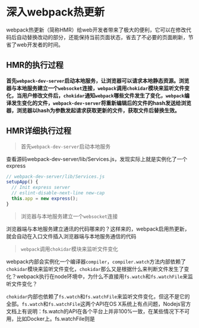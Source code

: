 # 深入webpack热更新

webpack热更新（简称HMR）给web开发者带来了极大的便利，它可以在修改代码后自动替换改动的部分，还能保持当前页面状态，省去了不必要的页面刷新，节省了web开发者的时间。

## HMR的执行过程

**首先```webpack-dev-server```启动本地服务，让浏览器可以请求本地静态资源。浏览器与本地服务建立一个```websocket```连接，```webpack```调用```chokidar```模块来监听文件变化，当用户修改文件后，```chokidar```通知```webpack```哪些文件发生了变化，```webpack```编译发生变化的文件，```webpack-dev-server```将重新编辑后的文件的hash发送给浏览器，浏览器以hash为参数发起请求获取更新的文件，获取文件后替换生效。**

## HMR详细执行过程

> 首先```webpack-dev-server```启动本地服务

查看源码webpack-dev-server/lib/Services.js，发现实际上就是实例化了一个express

```js
// webpack-dev-server/lib/Services.js
setupApp() {
  // Init express server
  // eslint-disable-next-line new-cap
  this.app = new express();
}
```
> 浏览器与本地服务建立一个```websocket```连接

浏览器端与本地服务建立通讯的代码哪来的？这样来的，webpack启用热更新，就会自动在入口文件插入浏览器端与本地服务通信的代码

> ```webpack```调用```chokidar```模块来监听文件变化

webpack内部会实例化一个编译器```compiler```，```compiler.watch```方法内部依赖了```chokidar```模块来监听文件变化，```chokidar```那么又是根据什么来判断文件发生了变化？webpack执行在node环境中，为什么不直接用```fs.watch```和```fs.watchFile```来监听文件变化？

```chokidar```内部也依赖了```fs.watch```和```fs.watchFile```来监听文件变化，但这不是它的全部。```fs.watch```和```fs.watchFile```这两个API在OS X系统上有点问题，Nodejs官方文档上有说明：fs.watch的API在各个平台上并非100%一致，在某些情况下不可用，比如Docker上。fs.watchFile则是
